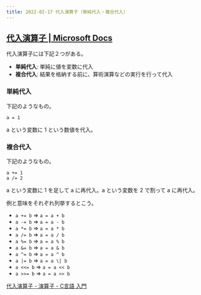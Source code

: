 ```yaml
---
title: 2022-02-17 代入演算子（単純代入・複合代入）
---
```


## [代入演算子 | Microsoft Docs](https://docs.microsoft.com/ja-jp/cpp/cpp/assignment-operators?view=msvc-170)

代入演算子には下記２つがある。

- **単純代入**: 単純に値を変数に代入
- **複合代入**: 結果を格納する前に、算術演算などの実行を行って代入

### 単純代入

下記のようなもの。

```
a = 1
```

a という変数に 1 という数値を代入。

### 複合代入

下記のようなもの。

```
a += 1
a /= 2
```

a という変数に 1 を足して a に再代入。a という変数を 2 で割って a に再代入。


例と意味をそれぞれ列挙するとこう。

- `a += b` => `a = a + b`
- `a -= b` => `a = a - b`
- `a *= b` => `a = a * b`
- `a /= b` => `a = a / b`
- `a %= b` => `a = a % b`
- `a &= b` => `a = a & b`
- `a ^= b` => `a = a ^ b`
- `a |= b` => `a = a \| b`
- `a <<= b` => `a = a << b`
- `a >>= b` => `a = a >> b`

[代入演算子 - 演算子 - C言語 入門](https://www.javadrive.jp/cstart/ope/index5.html)
